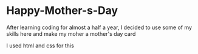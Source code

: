 # Happy-Mother-s-Day


After learning coding for almost a half a year, I decided to use some of my skills here and make my moher a mother's day card


I used html and css for this
